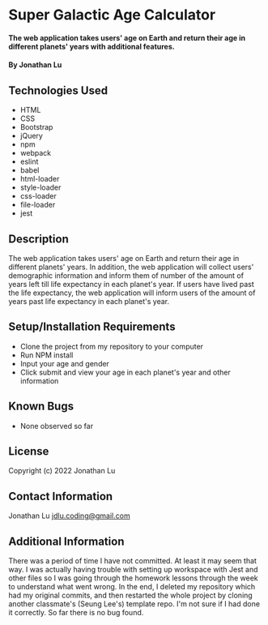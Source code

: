 # Super Galactic Age Calculator

#### The web application takes users' age on Earth and return their age in different planets' years with additional features.

#### By Jonathan Lu

## Technologies Used

* HTML
* CSS
* Bootstrap
* jQuery
* npm
* webpack
* eslint
* babel
* html-loader
* style-loader
* css-loader
* file-loader
* jest

## Description

The web application takes users' age on Earth and return their age in different planets' years. In addition, the web application will collect users' demographic information and inform them of number of the amount of years left till life expectancy in each planet's year. If users have lived past the life expectancy, the web application will inform users of the amount of years past life expectancy in each planet's year.

## Setup/Installation Requirements

* Clone the project from my repository to your computer
* Run NPM install
* Input your age and gender
* Click submit and view your age in each planet's year and other information

## Known Bugs

* None observed so far

## License

Copyright (c) 2022 Jonathan Lu

## Contact Information

Jonathan Lu
jdlu.coding@gmail.com

## Additional Information

There was a period of time I have not committed. At least it may seem that way. I was actually having trouble with setting up workspace with Jest and other files so I was going through the homework lessons through the week to understand what went wrong. In the end, I deleted my repository which had my original commits, and then restarted the whole project by cloning another classmate's (Seung Lee's) template repo. I'm not sure if I had done it correctly. So far there is no bug found.